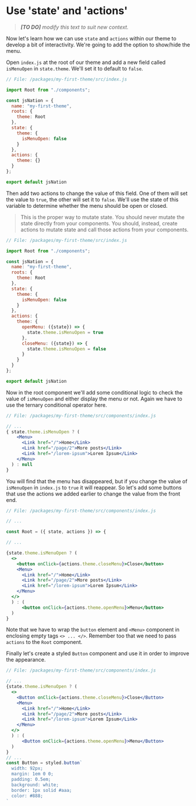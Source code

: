 # Use 'state' and 'actions'

> *__[TO DO]__ modify this text to suit new context.*

Now let's learn how we can use `state` and `actions` within our theme to develop a bit of interactivity. We're going to add the option to show/hide the menu.

Open `index.js` at the root of our theme and add a new field called `isMenuOpen` in `state.theme`. We'll set it to default to `false`.

```jsx
// File: /packages/my-first-theme/src/index.js

import Root from "./components";

const jsNation = {
  name: "my-first-theme",
  roots: {
    theme: Root
  },
  state: {
    theme: {
      isMenuOpen: false
    }
  },
  actions: {
    theme: {}
  }
};

export default jsNation
```

Then add two actions to change the value of this field. One of them will set the value to `true`, the other will set it to `false`. We'll use the state of this variable to determine whether the menu should be open or closed.

> This is the proper way to mutate state. You should never mutate the state directly from your components. You should, instead, create actions to mutate state and call those actions from your components.

```jsx
// File: /packages/my-first-theme/src/index.js

import Root from "./components";

const jsNation = {
  name: "my-first-theme",
  roots: {
    theme: Root
  },
  state: {
    theme: {
      isMenuOpen: false
    }
  },
  actions: {
    theme: {
      openMenu: ({state}) => {
        state.theme.isMenuOpen = true
      },
      closeMenu: ({state}) => {
        state.theme.isMenuOpen = false
      }
    }
  }
};

export default jsNation
```

Now in the root component we'll add some conditional logic to check the value of `isMenuOpen` and either display the menu or not. Again we have to use the ternary conditional operator here.

```jsx
// File: /packages/my-first-theme/src/components/index.js

// ...
{ state.theme.isMenuOpen ? (
    <Menu>
      <Link href="/">Home</Link>
      <Link href="/page/2">More posts</Link>
      <Link href="/lorem-ipsum">Lorem Ipsum</Link>
    </Menu>
  ) : null
}
```

You will find that the menu has disappeared, but if you change the value of `isMenuOpen` in `index.js` to `true` it will reappear. So let's add some buttons that use the actions we added earlier to change the value from the front end.

```jsx
// File: /packages/my-first-theme/src/components/index.js

// ...

const Root = ({ state, actions }) => {

// ...

{state.theme.isMenuOpen ? (
  <>
    <button onClick={actions.theme.closeMenu}>Close</button>
    <Menu>
      <Link href="/">Home</Link>
      <Link href="/page/2">More posts</Link>
      <Link href="/lorem-ipsum">Lorem Ipsum</Link>
    </Menu>
  </>
  ) : (
      <button onClick={actions.theme.openMenu}>Menu</button>
  )
}
```

Note that we have to wrap the `button` element and `<Menu>` component in enclosing empty tags `<> ... </>`. Remember too that we need to pass `actions` to the `Root` component.

Finally let's create a styled `Button` component and use it in order to improve the appearance.

```jsx
// File: /packages/my-first-theme/src/components/index.js

// ...
{state.theme.isMenuOpen ? (
  <>
    <Button onClick={actions.theme.closeMenu}>Close</Button>
    <Menu>
      <Link href="/">Home</Link>
      <Link href="/page/2">More posts</Link>
      <Link href="/lorem-ipsum">Lorem Ipsum</Link>
    </Menu>
  </>
  ) : (
      <Button onClick={actions.theme.openMenu}>Menu</Button>
  )
}
// ...
const Button = styled.button`
  width: 92px;
  margin: 1em 0 0;
  padding: 0.5em;
  background: white;
  border: 1px solid #aaa;
  color: #888;
`
```